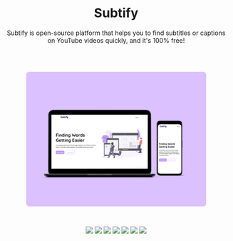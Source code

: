 <h1 align=center>Subtify</h1>
<p align=center>Subtify is open-source platform that helps you to find subtitles or captions on YouTube videos quickly, and it's 100% free!</p>

<br>
<br>

<p align=center>
  <img src="/assets/img/readme-image.jpg" width="80%" align=center>
</p>

<br>

<p align=center>
  <img src="https://img.shields.io/github/stars/arifinizzah/subtify?style=flat-square">
  <img src="https://img.shields.io/github/forks/arifinizzah/subtify?style=flat-square">
  <img src="https://img.shields.io/github/commit-activity/m/arifinizzah/subtify?label=commit&style=flat-square">
  <img src="https://img.shields.io/github/issues/arifinizzah/subtify?style=flat-square">
  <img src="https://img.shields.io/github/license/arifinizzah/subtify?style=flat-square">
  <img src="https://img.shields.io/github/repo-size/arifinizzah/subtify?style=flat-square">
  <img src="https://img.shields.io/github/downloads/arifinizzah/subtify/total?style=flat-square">
</p>

<br>

